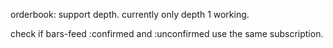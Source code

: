 



orderbook: support depth. currently only depth 1 working.


check if bars-feed :confirmed and :unconfirmed use the same subscription.


